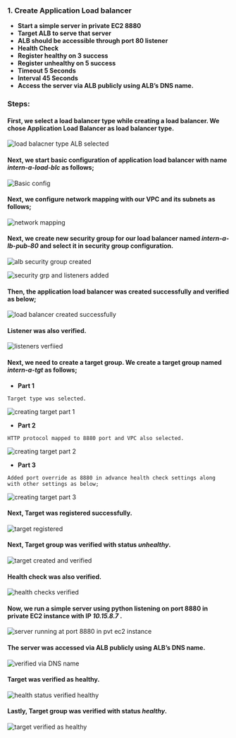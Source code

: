 ### 1. Create Application Load balancer 
- **Start a simple server in private EC2 8880**
- **Target ALB to serve that server**
- **ALB should be accessible through port 80 listener**
- **Health Check**
 - **Register healthy on 3 success**
 - **Register unhealthy on 5 success**
 - **Timeout 5 Seconds**
 - **Interval 45 Seconds**
- **Access the server via ALB publicly using ALB’s DNS name.**<br/>

### Steps:

#### First, we select a load balancer type while creating a load balancer. We chose Application Load Balancer as load balancer type. 

![load balacner type ALB selected](https://user-images.githubusercontent.com/24239688/145690529-60bac278-442c-4e46-8186-ade80792a7a6.PNG)

#### Next, we start basic configuration of application load balancer with name _intern-a-load-blc_ as follows;

![Basic config](https://user-images.githubusercontent.com/24239688/145690532-7b5fcf8b-0116-4b3a-a359-24f8d7151678.PNG)

#### Next, we configure network mapping with our VPC and its subnets as follows;

![network mapping](https://user-images.githubusercontent.com/24239688/145690535-982fb06e-b61b-406a-a77d-eee87ba6d63e.PNG)

#### Next, we create new security group for our load balancer named _intern-a-lb-pub-80_ and select it in security group configuration.

![alb security group created](https://user-images.githubusercontent.com/24239688/145690806-3b9af953-7ed5-4f56-9dab-e532b8e33c92.PNG)


![security grp and listeners added](https://user-images.githubusercontent.com/24239688/145690543-3b9e4d1b-aa6f-42ee-926b-e1adbf5d86e5.PNG)

#### Then, the application load balancer was created successfully and verified as below;

![load balancer created successfully](https://user-images.githubusercontent.com/24239688/145690537-585b6d66-b125-425e-ba02-dd643f1bfc6b.PNG)

#### Listener was also verified.

![listeners verfiied](https://user-images.githubusercontent.com/24239688/145690610-b745dc59-98fb-4bf9-9c27-a6324cf46c7c.PNG)

#### Next, we need to create a target group. We create a target group named _intern-a-tgt_ as follows;

- **Part 1**
```
Target type was selected.
```

![creating target part 1](https://user-images.githubusercontent.com/24239688/145690554-eccb3cc4-4e90-4989-b16c-2dfe4903bec9.PNG)

- **Part 2**
```
HTTP protocol mapped to 8880 port and VPC also selected.
```

![creating target part 2](https://user-images.githubusercontent.com/24239688/145690558-e5005a31-1deb-43f3-91da-d15f64454b64.PNG)

- **Part 3**
```
Added port override as 8880 in advance health check settings along with other settings as below;
```
![creating target part 3](https://user-images.githubusercontent.com/24239688/145690559-ffdeefd8-249f-4781-9a64-caf3e7241d91.PNG)

#### Next, Target was registered successfully.

![target registered](https://user-images.githubusercontent.com/24239688/145690597-560c591f-0b71-4226-9415-ef44daa02e11.PNG)

#### Next, Target group was verified with status _unhealthy_.

![target created and verified](https://user-images.githubusercontent.com/24239688/145690570-722bef45-d558-4918-8773-f6593e046c0e.PNG)

#### Health check was also verified.

![health checks verified](https://user-images.githubusercontent.com/24239688/145690581-7092e4fe-d03c-4468-8da4-9cd6f0f53ed1.PNG)

#### Now, we run a simple server using python listening on port 8880 in private EC2 instance with IP _10.15.8.7_ .

![server running at port 8880 in pvt ec2 instance](https://user-images.githubusercontent.com/24239688/145690589-da546ba2-630e-4466-abfe-7a305aca93cb.PNG)

#### The server was accessed via ALB publicly using ALB’s DNS name.

![verified via DNS name](https://user-images.githubusercontent.com/24239688/145690594-efdcb60c-af8c-41bd-9aa5-746075d90e65.PNG)

#### Target was verified as healthy.

![health status verified healthy](https://user-images.githubusercontent.com/24239688/145690615-c2cbad8c-83da-470d-acdd-2d9b27371dc5.PNG)

#### Lastly, Target group was verified with status _healthy_.

![target verified as healthy](https://user-images.githubusercontent.com/24239688/145690625-459a9620-e7a5-41a9-80c6-b363cee930b4.PNG)

